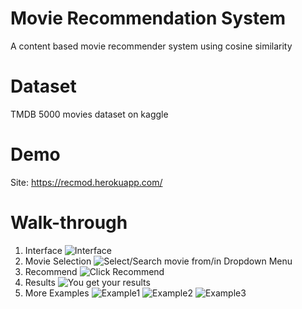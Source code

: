 # Movie Recommendation System

A content based movie recommender system using cosine similarity


# Dataset
TMDB 5000 movies dataset on kaggle

# Demo
Site: https://recmod.herokuapp.com/

# Walk-through

1. Interface
![Interface](./screenshots/interface.png)
2. Movie Selection
![Select/Search movie from/in Dropdown Menu](./screenshots/movie_dropdown.png)
3. Recommend
![Click Recommend](./screenshots/recommend.png)
4. Results
![You get your results](./screenshots/results.png)
5. More Examples
![Example1](./screenshots/demo1.png)
![Example2](./screenshots/demo2.png)
![Example3](./screenshots/demo3.png)
